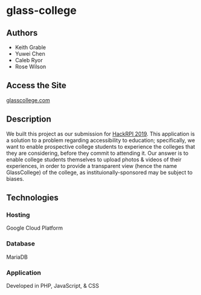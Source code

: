 # glass-college

## Authors
* Keith Grable
* Yuwei Chen
* Caleb Ryor
* Rose Wilson

## Access the Site
[glasscollege.com](https://glasscollege.com/)

## Description
We built this project as our submission for [HackRPI 2019](https://hackrpi-2019.devpost.com/). This application is a solution to a problem regarding accessibility to education; specifically, we want to enable prospective college students to experience the colleges that they are considering, before they commit to attending it.  Our answer is to enable college students themselves to upload photos & videos of their experiences, in order to provide a transparent view (hence the name GlassCollege) of the college, as instituionally-sponsored may be subject to biases.

## Technologies

### Hosting
Google Cloud Platform

### Database
MariaDB

### Application
Developed in PHP, JavaScript, & CSS
